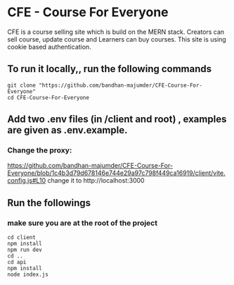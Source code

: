 # CFE - Course For Everyone
CFE is a course selling site which is build on the MERN stack. Creators can sell course, update course and Learners can buy courses. This site is using cookie based authentication. 

## To run it locally,, run the following commands
```
git clone "https://github.com/bandhan-majumder/CFE-Course-For-Everyone"
cd CFE-Course-For-Everyone
```

## Add two .env files (in /client and root) , examples are given as .env.example.

### Change the proxy:

https://github.com/bandhan-majumder/CFE-Course-For-Everyone/blob/1c4b3d79d678146e744e29a97c798f449ca16919/client/vite.config.js#L10
change it to http://localhost:3000

## Run the followings
### make sure you are at the root of the project
```
cd client
npm install
npm run dev
cd ..
cd api
npm install
node index.js
```
